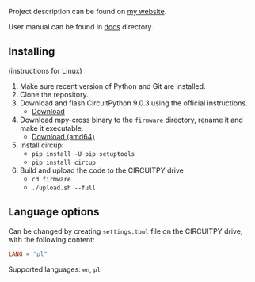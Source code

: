 Project description can be found on
[my website](https://mateusznowak.dev/projects/automatic-door-controller/).

User manual can be found in [docs](./docs/README.md) directory.

## Installing

(instructions for Linux)

1. Make sure recent version of Python and Git are installed.
2. Clone the repository.
3. Download and flash CircuitPython 9.0.3 using the official instructions.
    - [Download](https://adafruit-circuit-python.s3.amazonaws.com/bin/raspberry_pi_pico/en_US/adafruit-circuitpython-raspberry_pi_pico-en_US-9.0.3.uf2)
4. Download mpy-cross binary to the `firmware` directory, rename it and make it
   executable.
    - [Download (amd64)](https://adafruit-circuit-python.s3.amazonaws.com/bin/mpy-cross/linux-amd64/mpy-cross-linux-amd64-9.0.3.static)
5. Install circup:
    - `pip install -U pip setuptools`
    - `pip install circup`
6. Build and upload the code to the CIRCUITPY drive
    - `cd firmware`
    - `./upload.sh --full`

## Language options

Can be changed by creating `settings.toml` file on the CIRCUITPY drive, with the
following content:

```toml
LANG = "pl"
```

Supported languages: `en`, `pl`
